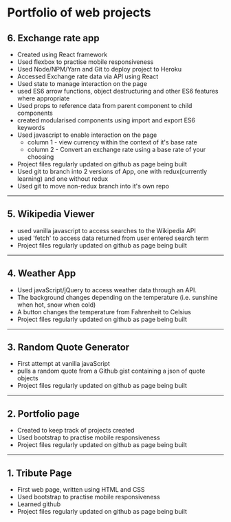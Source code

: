 # Portfolio of web projects

## 6. Exchange rate app
 - Created using React framework
 - Used flexbox to practise mobile responsiveness
 - Used Node/NPM/Yarn and Git to deploy project to Heroku 
 - Accessed Exchange rate data via API using React
 - Used state to manage interaction on the page
 - used ES6 arrow functions, object destructuring and other ES6 features where appropriate
 - Used props to reference data from parent component to child components
 - created modularised components using import and export ES6 keywords
 - Used javascript to enable interaction on the page 
     - column 1 - view currency within the context of it's base rate
     - column 2 - Convert an exchange rate using a base rate of your choosing
 - Project files regularly updated on github as page being built
 - Used git to branch into 2 versions of App, one with redux(currently learning) and one without redux
 - Used git to move non-redux branch into it's own repo
---
## 5. Wikipedia Viewer
 - used vanilla javascript to access searches to the Wikipedia API
 - used 'fetch' to access data returned from user entered search term
 - Project files regularly updated on github as page being built
---
## 4. Weather App 
 - Used javaScript/jQuery to access weather data through an API. 
 - The background changes depending on the temperature (i.e. sunshine when hot, snow when cold)
 - A button changes the temperature from Fahrenheit to Celsius
 - Project files regularly updated on github as page being built
---
## 3. Random Quote Generator 
 - First attempt at vanilla javaScript 
 - pulls a random quote from a Github gist containing a json of quote objects
 - Project files regularly updated on github as page being built
---
## 2. Portfolio page
 - Created to keep track of projects created
 - Used bootstrap to practise mobile responsiveness
 - Project files regularly updated on github as page being built
---
## 1. Tribute Page 
 - First web page, written using HTML and CSS
 - Used bootstrap to practise mobile responsiveness
 - Learned github
 - Project files regularly updated on github as page being built





